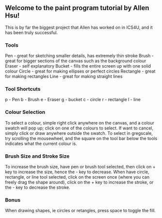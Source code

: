 ## Welcome to the paint program tutorial by Allen Hsu!

This is by far the biggest project that Allen has worked on in ICS4U, and it
has been truly successful.

### Tools

Pen - great for sketching smaller details, has extremely thin stroke
Brush - great for bigger sections of the canvas such as the background colour
Eraser - self explanatory
Bucket - fills the entire screen up with one solid colour
Circle - great for making ellipses or perfect circles
Rectangle - great for making rectangles
Line - great for making straight lines

### Tool Shortcuts

p - Pen
b - Brush
e - Eraser
g - bucket
c - circle
r - rectangle
l - line

### Colour Selection

To select a colour, simple right click anywhere on the canvas, and a colour
swatch will pop up; click on one of the colours to select. If want to cancel,
simply click or draw anywhere outside the swatch. To select in gregscale, try
scrolling the mousewheel, and the square on the tool bar below the tools
indicates what the current colour is.

### Brush Size and Stroke Size

To increase the brush size, have pen or brush tool selected, then click on + key
to increase the size, hence the - key to decrease. When have circle, rectangle,
or line tool selected, click on the screen once (where you can freely drag
the shape around), click on the + key to increase the stroke, or the - key to
decrease the stroke.

### Bonus

When drawing shapes, ie circles or retangles, press space to toggle the fill.
